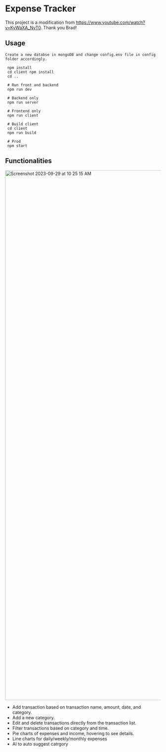 # Expense Tracker

This project is a modification from https://www.youtube.com/watch?v=KyWaXA_NvT0. Thank you Brad!

## Usage

```
Create a new databse in mongoDB and change config.env file in config folder accordingly.
```

```
 npm install
 cd client npm install
 cd ..
 
 # Run front and backend
 npm run dev
 
 # Backend only
 npm run server
 
 # Frontend only
 npm run client
 
 # Build client
 cd client
 npm run build
 
 # Prod
 npm start
```

## Functionalities
<img width="1710" alt="Screenshot 2023-09-29 at 10 25 15 AM" src="https://github.com/JingyaoGu1/expense-tracker/assets/43628019/37f609f0-fffb-4ade-baba-c00c69cd3f8a">

- Add transaction based on transaction name, amount, date, and category.
- Add a new category.
- Edit and delete transactions directly from the transaction list.
- Filter transactions based on category and time.
- Pie charts of expenses and income, hovering to see details.
- Line charts for daily/weekly/monthly expenses
- AI to auto suggest catrgory
